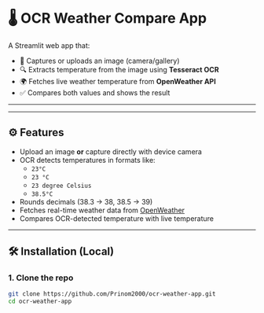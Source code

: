 # 🌡️ OCR Weather Compare App

A Streamlit web app that:
- 📸 Captures or uploads an image (camera/gallery)
- 🔍 Extracts temperature from the image using **Tesseract OCR**
- 🌍 Fetches live weather temperature from **OpenWeather API**
- ✅ Compares both values and shows the result

---

---

## ⚙️ Features
- Upload an image **or** capture directly with device camera
- OCR detects temperatures in formats like:
  - `23°C`
  - `23 °C`
  - `23 degree Celsius`
  - `38.5°C`
- Rounds decimals (38.3 → 38, 38.5 → 39)
- Fetches real-time weather data from [OpenWeather](https://openweathermap.org/)
- Compares OCR-detected temperature with live temperature

---

## 🛠 Installation (Local)

### 1. Clone the repo
```bash
git clone https://github.com/Prinom2000/ocr-weather-app.git
cd ocr-weather-app
